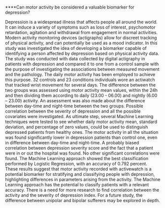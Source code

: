 ****Can motor activity be considered a valuable biomarker for depression?

Depression is a widespread illness that affects people all around the world. It can induce a variety of symptoms such as loss of interest, psychomotor retardation, agitation and withdrawal from engagement in normal activities. Modern activity monitoring devices (actigraphs) allow for discreet tracking of physical activity, and can potentially be used as a mood indicator. In this study was investigated the idea of developing a biomarker capable of identifying a person affected by depression based on physical activity data. The study was conducted with data collected by digital actigraphy in patients with depression and compared it to one from a control sample with the purpose of investigating the associations between measured movement and the pathology. The daily motor activity has been employed to achieve this purpose. 32 controls and 23 conditions individuals wore an actiwatch that tracked wrist movement for several days. The difference between the two groups was assessed using motor activity mean values, within the 24h and then dividing them according to daily (23.00 - 06.00) and nightly (6.00 – 23.00) activity. An assessment was also made about the difference between day-time and night-time between the two groups. Possible correlation between the severity of depression and all the possible covariates were investigated. As ultimate step, several Machine Learning techniques were tested to see whether daily motor activity mean, standard deviation, and percentage of zero values, could be used to distinguish depressed patients from healthy ones. The motor activity in all the situation was found significantly lower in depression patients than control one, even in difference between day-time and night-time. A probably biased correlation between depression severity score and the fact that a patient were in or out the hospital was found. No other significant correlations were found. The Machine Learning approach showed the best classification performed by Logistic Regression, with an accuracy of 0.792 percent. These results suggest that motor activity recorded with activewatch is a potential biomarker for stratifying and classifying people with depression, highlighting differences in parameters arising from the activity. The Machine Learning approach has the potential to classify patients with a relevant accuracy. There is a need for more research to find correlation between the activity and the severity of depression index. For a future study, the difference between unipolar and bipolar sufferers may be explored in depth.
